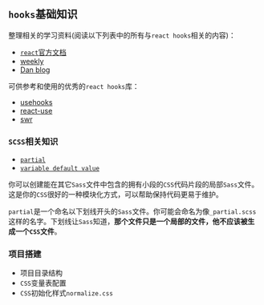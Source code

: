 ## `hooks`基础知识
整理相关的学习资料(阅读以下列表中的所有与`react hooks`相关的内容)：
* [`react`官方文档](https://reactjs.org/docs/hooks-intro.html)
* [weekly](https://github.com/dt-fe/weekly)
* [Dan blog](https://overreacted.io/)

可供参考和使用的优秀的`react hooks`库：
* [usehooks](https://github.com/gragland/usehooks)
* [react-use](https://github.com/streamich/react-use)
* [swr](https://github.com/zeit/swr)


### `SCSS`相关知识
* [`partial`](https://sass-lang.com/guide#topic-4)
* [`variable default value`](https://sass-lang.com/documentation/variables#default-values)

你可以创建能在其它`Sass`文件中包含的拥有小段的`CSS`代码片段的局部`Sass`文件。这是你的`CSS`很好的一种模块化方式，可以帮助保持代码更易于维护。

`partial`是一个命名以下划线开头的`Sass`文件。你可能会命名为像`_partial.scss`这样的名字。下划线让`Sass`知道，**那个文件只是一个局部的文件，他不应该被生成一个`CSS`文件**。

### 项目搭建
* 项目目录结构
* `CSS`变量表配置
* `CSS`初始化样式`normalize.css`
